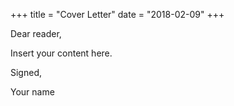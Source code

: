 +++
title = "Cover Letter"
date = "2018-02-09"
+++

Dear reader,

Insert your content here.

Signed,

Your name
